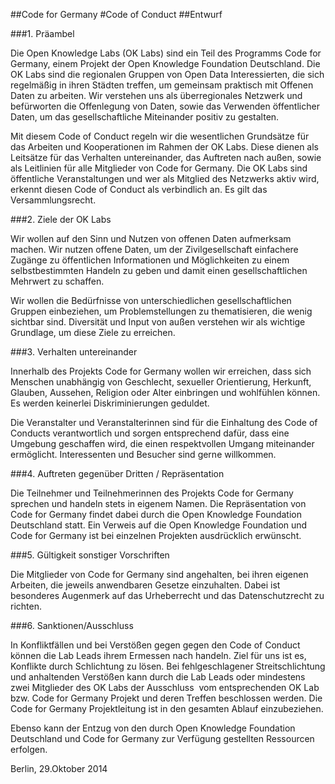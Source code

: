 ##Code for Germany
#Code of Conduct
##Entwurf

###1. Präambel

Die Open Knowledge Labs (OK Labs) sind ein Teil des Programms Code for Germany, einem Projekt der Open Knowledge Foundation Deutschland. Die OK Labs sind die regionalen Gruppen von Open Data Interessierten, die sich regelmäßig in ihren Städten treffen, um gemeinsam praktisch mit Offenen Daten zu arbeiten. Wir verstehen uns als überregionales Netzwerk und befürworten die Offenlegung von Daten, sowie das Verwenden öffentlicher Daten, um das gesellschaftliche Miteinander positiv zu gestalten.

Mit diesem Code of Conduct regeln wir die wesentlichen Grundsätze für das Arbeiten und Kooperationen im Rahmen der OK Labs. Diese dienen als Leitsätze für das Verhalten untereinander, das Auftreten nach außen, sowie als Leitlinien für alle Mitglieder von Code for Germany. Die OK Labs sind öffentliche Veranstaltungen und wer als Mitglied des Netzwerks aktiv wird, erkennt diesen Code of Conduct als verbindlich an. Es gilt das Versammlungsrecht. 

###2. Ziele der OK Labs

Wir wollen auf den Sinn und Nutzen von offenen Daten aufmerksam machen. Wir nutzen offene Daten, um der Zivilgesellschaft einfachere Zugänge zu öffentlichen Informationen und Möglichkeiten zu einem selbstbestimmten Handeln zu geben und damit einen gesellschaftlichen Mehrwert zu schaffen.

Wir wollen die Bedürfnisse von unterschiedlichen gesellschaftlichen Gruppen einbeziehen, um Problemstellungen zu thematisieren, die wenig sichtbar sind. Diversität und Input von außen verstehen wir als wichtige Grundlage, um diese Ziele zu erreichen.

###3. Verhalten untereinander

Innerhalb des Projekts Code for Germany wollen wir erreichen, dass sich Menschen unabhängig von Geschlecht, sexueller Orientierung, Herkunft, Glauben, Aussehen, Religion oder Alter einbringen und wohlfühlen können. Es werden keinerlei Diskriminierungen geduldet.

Die Veranstalter und Veranstalterinnen sind für die Einhaltung des Code of Conducts verantwortlich und sorgen entsprechend dafür, dass eine Umgebung geschaffen wird, die einen respektvollen Umgang miteinander ermöglicht. Interessenten und Besucher sind gerne willkommen.

###4. Auftreten gegenüber Dritten / Repräsentation

Die Teilnehmer und Teilnehmerinnen des Projekts Code for Germany sprechen und handeln stets in eigenem Namen. Die Repräsentation von Code for Germany findet dabei durch die Open Knowledge Foundation Deutschland statt. Ein Verweis auf die Open Knowledge Foundation und Code for Germany ist bei einzelnen Projekten ausdrücklich erwünscht.

###5. Gültigkeit sonstiger Vorschriften

Die Mitglieder von Code for Germany sind angehalten, bei ihren eigenen Arbeiten, die jeweils anwendbaren Gesetze einzuhalten. Dabei ist besonderes Augenmerk auf das Urheberrecht und das Datenschutzrecht zu richten.

###6. Sanktionen/Ausschluss

In Konfliktfällen und bei Verstößen gegen gegen den Code of Conduct können die Lab Leads ihrem Ermessen nach handeln. Ziel für uns ist es, Konflikte durch Schlichtung zu lösen. Bei fehlgeschlagener Streitschlichtung und anhaltenden Verstößen kann durch die Lab Leads oder mindestens zwei Mitglieder des OK Labs der Ausschluss  vom entsprechenden OK Lab bzw. Code for Germany Projekt und deren Treffen beschlossen werden. Die Code for Germany Projektleitung ist in den gesamten Ablauf einzubeziehen.

Ebenso kann der Entzug von den durch Open Knowledge Foundation Deutschland und Code for Germany zur Verfügung gestellten Ressourcen erfolgen.

Berlin, 29.Oktober 2014
